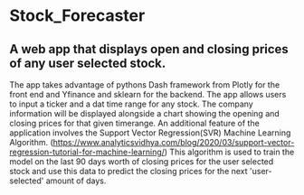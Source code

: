 # Stock_Forecaster
## A web app that displays open and closing prices of any user selected stock. 
The app takes advantage of pythons Dash framework from Plotly for the front end and Yfinance and sklearn for the backend.
The app allows users to input a ticker and a dat time range for any stock.
The company information will be displayed alongside a chart showing the opening and closing prices for that given timerange.
An additional feature of the application involves the Support Vector Regression(SVR) Machine Learning Algorithm.
    (https://www.analyticsvidhya.com/blog/2020/03/support-vector-regression-tutorial-for-machine-learning/)
This algorithm is used to train the model on the last 90 days worth of closing prices for the user selected stock and use this data
to predict the closing prices for the next 'user-selected' amount of days.

